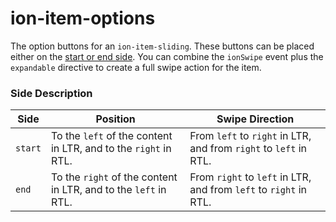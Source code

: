 # ion-item-options

The option buttons for an `ion-item-sliding`. These buttons can be placed either on the [start or end side](#side-description).
You can combine the `ionSwipe` event plus the `expandable` directive to create a full swipe action for the item.


### Side Description

| Side    | Position                                                        | Swipe Direction                                                   |
|---------|-----------------------------------------------------------------|-------------------------------------------------------------------|
| `start` | To the `left` of the content in LTR, and to the `right` in RTL. | From `left` to `right` in LTR, and from `right` to `left` in RTL. |
| `end`   | To the `right` of the content in LTR, and to the `left` in RTL. | From `right` to `left` in LTR, and from `left` to `right` in RTL. |

